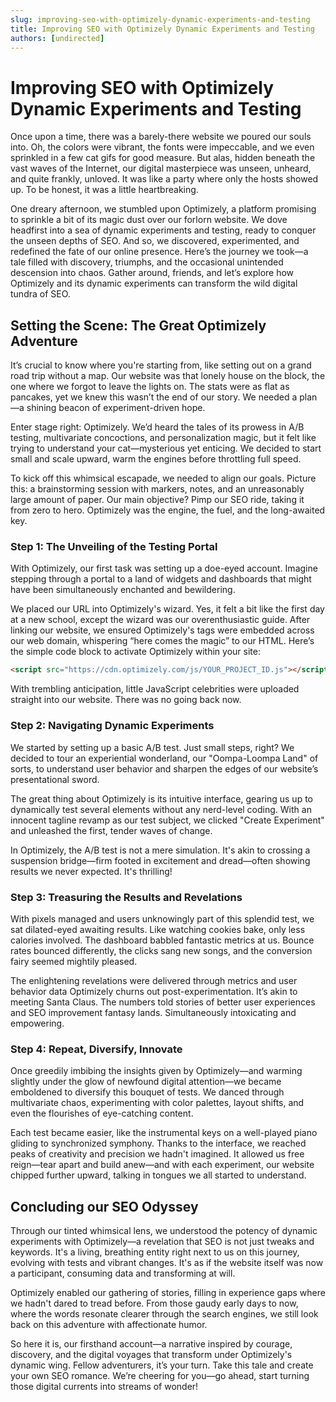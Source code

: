 ```yaml
---
slug: improving-seo-with-optimizely-dynamic-experiments-and-testing
title: Improving SEO with Optimizely Dynamic Experiments and Testing
authors: [undirected]
---
```



# Improving SEO with Optimizely Dynamic Experiments and Testing

Once upon a time, there was a barely-there website we poured our souls into. Oh, the colors were vibrant, the fonts were impeccable, and we even sprinkled in a few cat gifs for good measure. But alas, hidden beneath the vast waves of the Internet, our digital masterpiece was unseen, unheard, and quite frankly, unloved. It was like a party where only the hosts showed up. To be honest, it was a little heartbreaking.

One dreary afternoon, we stumbled upon Optimizely, a platform promising to sprinkle a bit of its magic dust over our forlorn website. We dove headfirst into a sea of dynamic experiments and testing, ready to conquer the unseen depths of SEO. And so, we discovered, experimented, and redefined the fate of our online presence. Here’s the journey we took—a tale filled with discovery, triumphs, and the occasional unintended descension into chaos. Gather around, friends, and let’s explore how Optimizely and its dynamic experiments can transform the wild digital tundra of SEO.

## Setting the Scene: The Great Optimizely Adventure

It’s crucial to know where you're starting from, like setting out on a grand road trip without a map. Our website was that lonely house on the block, the one where we forgot to leave the lights on. The stats were as flat as pancakes, yet we knew this wasn’t the end of our story. We needed a plan—a shining beacon of experiment-driven hope.

Enter stage right: Optimizely. We’d heard the tales of its prowess in A/B testing, multivariate concoctions, and personalization magic, but it felt like trying to understand your cat—mysterious yet enticing. We decided to start small and scale upward, warm the engines before throttling full speed.

To kick off this whimsical escapade, we needed to align our goals. Picture this: a brainstorming session with markers, notes, and an unreasonably large amount of paper. Our main objective? Pimp our SEO ride, taking it from zero to hero. Optimizely was the engine, the fuel, and the long-awaited key.

### Step 1: The Unveiling of the Testing Portal

With Optimizely, our first task was setting up a doe-eyed account. Imagine stepping through a portal to a land of widgets and dashboards that might have been simultaneously enchanted and bewildering.

We placed our URL into Optimizely's wizard. Yes, it felt a bit like the first day at a new school, except the wizard was our overenthusiastic guide. After linking our website, we ensured Optimizely's tags were embedded across our web domain, whispering “here comes the magic” to our HTML. Here’s the simple code block to activate Optimizely within your site: 

```html
<script src="https://cdn.optimizely.com/js/YOUR_PROJECT_ID.js"></script>
```

With trembling anticipation, little JavaScript celebrities were uploaded straight into our website. There was no going back now. 

### Step 2: Navigating Dynamic Experiments

We started by setting up a basic A/B test. Just small steps, right? We decided to tour an experiential wonderland, our "Oompa-Loompa Land" of sorts, to understand user behavior and sharpen the edges of our website’s presentational sword.

The great thing about Optimizely is its intuitive interface, gearing us up to dynamically test several elements without any nerd-level coding. With an innocent tagline revamp as our test subject, we clicked "Create Experiment" and unleashed the first, tender waves of change.

In Optimizely, the A/B test is not a mere simulation. It's akin to crossing a suspension bridge—firm footed in excitement and dread—often showing results we never expected. It's thrilling!

### Step 3: Treasuring the Results and Revelations

With pixels managed and users unknowingly part of this splendid test, we sat dilated-eyed awaiting results. Like watching cookies bake, only less calories involved. The dashboard babbled fantastic metrics at us. Bounce rates bounced differently, the clicks sang new songs, and the conversion fairy seemed mightily pleased.

The enlightening revelations were delivered through metrics and user behavior data Optimizely churns out post-experimentation. It’s akin to meeting Santa Claus. The numbers told stories of better user experiences and SEO improvement fantasy lands. Simultaneously intoxicating and empowering.

### Step 4: Repeat, Diversify, Innovate

Once greedily imbibing the insights given by Optimizely—and warming slightly under the glow of newfound digital attention—we became emboldened to diversify this bouquet of tests. We danced through multivariate chaos, experimenting with color palettes, layout shifts, and even the flourishes of eye-catching content.

Each test became easier, like the instrumental keys on a well-played piano gliding to synchronized symphony. Thanks to the interface, we reached peaks of creativity and precision we hadn't imagined. It allowed us free reign—tear apart and build anew—and with each experiment, our website chipped further upward, talking in tongues we all started to understand.

## Concluding our SEO Odyssey

Through our tinted whimsical lens, we understood the potency of dynamic experiments with Optimizely—a revelation that SEO is not just tweaks and keywords. It's a living, breathing entity right next to us on this journey, evolving with tests and vibrant changes. It's as if the website itself was now a participant, consuming data and transforming at will.

Optimizely enabled our gathering of stories, filling in experience gaps where we hadn't dared to tread before. From those gaudy early days to now, where the words resonate clearer through the search engines, we still look back on this adventure with affectionate humor.  

So here it is, our firsthand account—a narrative inspired by courage, discovery, and the digital voyages that transform under Optimizely's dynamic wing. Fellow adventurers, it’s your turn. Take this tale and create your own SEO romance. We’re cheering for you—go ahead, start turning those digital currents into streams of wonder!